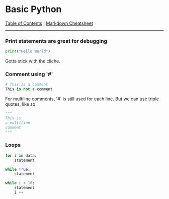 # Basic Python

[Table of Contents](../../README.md) | [Markdown Cheatsheet](../../Markdown%20Cheatsheet.md)
___

### Print statements are great for debugging
```python
print("Hello World")
```
Gotta stick with the cliche.

### Comment using '#'

```python
# This is a comment
This is not a comment
```

For multiline comments, '#' is still used for each line. But we can use triple quotes, like so
```python
"""
This is 
a multiline
comment
"""
```

### Loops

```python
for i in data:
	statement
```

```python
while True:
	statement

while i < 10:
	statement
	i ++
```

